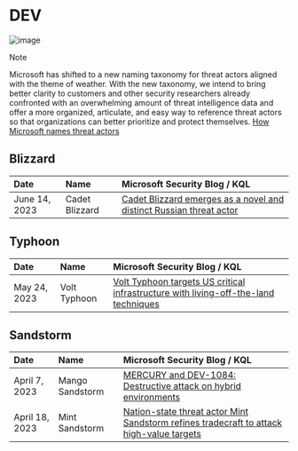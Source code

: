 # DEV

![image](https://github.com/LearningKijo/KQL/assets/120234772/9a4b225a-18b6-4242-9055-c914641708b1)
> [!Note]
> Microsoft has shifted to a new naming taxonomy for threat actors aligned with the theme of weather. With the new taxonomy, we intend to bring better clarity to customers and other security researchers already confronted with an overwhelming amount of threat intelligence data and offer a more organized, articulate, and easy way to reference threat actors so that organizations can better prioritize and protect themselves.
> [How Microsoft names threat actors](https://learn.microsoft.com/en-us/microsoft-365/security/intelligence/microsoft-threat-actor-naming?view=o365-worldwide)

## Blizzard
| Date            | Name            | Microsoft Security Blog / KQL |
|:----------------|:----------------|:------------------------------|
| June 14, 2023   | Cadet Blizzard  | [Cadet Blizzard emerges as a novel and distinct Russian threat actor](https://github.com/LearningKijo/KQL/blob/main/KQL-XDR-Hunting/MicrosoftSecurity-Threat-Insight/MicrosoftSecurity-ThreatInsight/2023-MicrosoftSecurity-ThreatInsight/20230614-CadetBlizzard.md) |

## Typhoon
| Date            | Name            | Microsoft Security Blog / KQL |
|:----------------|:----------------|:------------------------------|
| May 24, 2023    | Volt Typhoon    | [Volt Typhoon targets US critical infrastructure with living-off-the-land techniques](https://github.com/LearningKijo/KQL/blob/main/KQL-XDR-Hunting/MicrosoftSecurity-Threat-Insight/MicrosoftSecurity-ThreatInsight/2023-MicrosoftSecurity-ThreatInsight/20230525-VoltTyphoon.md) |

## Sandstorm
| Date            | Name            | Microsoft Security Blog / KQL |
|:----------------|:----------------|:------------------------------|
| April 7, 2023   | Mango Sandstorm | [MERCURY and DEV-1084: Destructive attack on hybrid environments](https://github.com/LearningKijo/KQL/blob/main/KQL-XDR-Hunting/MicrosoftSecurity-Threat-Insight/MicrosoftSecurity-ThreatInsight/2023-MicrosoftSecurity-ThreatInsight/20230407-MangoSandstorm.md) |
| April 18, 2023  | Mint Sandstorm | [Nation-state threat actor Mint Sandstorm refines tradecraft to attack high-value targets](https://github.com/LearningKijo/KQL/blob/main/KQL-XDR-Hunting/MicrosoftSecurity-Threat-Insight/MicrosoftSecurity-ThreatInsight/2023-MicrosoftSecurity-ThreatInsight/20230418-MintSandstorm.md) |
